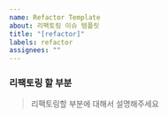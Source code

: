 ```yaml
---
name: Refactor Template
about: 리팩토링 이슈 템플릿
title: "[refactor]"
labels: refactor
assignees: ""
---
```


### 리팩토링 할 부분

> 리팩토링할 부분에 대해서 설명해주세요
